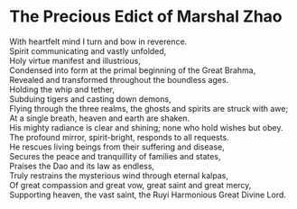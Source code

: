 # The Precious Edict of Marshal Zhao

With heartfelt mind I turn and bow in reverence.  
Spirit communicating and vastly unfolded,  
Holy virtue manifest and illustrious,  
Condensed into form at the primal beginning of the Great Brahma,  
Revealed and transformed throughout the boundless ages.  
Holding the whip and tether,  
Subduing tigers and casting down demons,  
Flying through the three realms, the ghosts and spirits are struck with awe;  
At a single breath, heaven and earth are shaken.  
His mighty radiance is clear and shining; none who hold wishes but obey.  
The profound mirror, spirit-bright, responds to all requests.  
He rescues living beings from their suffering and disease,  
Secures the peace and tranquillity of families and states,  
Praises the Dao and its law as endless,  
Truly restrains the mysterious wind through eternal kalpas,  
Of great compassion and great vow, great saint and great mercy,  
Supporting heaven, the vast saint, the Ruyi Harmonious Great Divine Lord.
